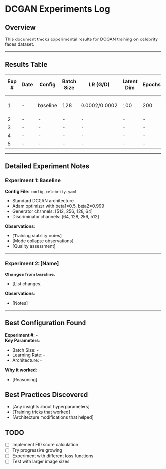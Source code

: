 # DCGAN Experiments Log

## Overview
This document tracks experimental results for DCGAN training on celebrity faces dataset.

---

## Results Table

| Exp # | Date | Config | Batch Size | LR (G/D) | Latent Dim | Epochs | Final G Loss | Final D Loss | FID Score | Training Time | Hardware | Sample Results | Notes |
|-------|------|--------|------------|----------|------------|---------|--------------|--------------|-----------|---------------|----------|----------------|-------|
| 1 | - | baseline | 128 | 0.0002/0.0002 | 100 | 200 | - | - | - | - | - | [epoch_50](samples_celebrity/epoch_050.png), [epoch_100](samples_celebrity/epoch_100.png), [epoch_200](samples_celebrity/epoch_200.png) | Baseline run |
| 2 | - | - | - | - | - | - | - | - | - | - | - | - | - |
| 3 | - | - | - | - | - | - | - | - | - | - | - | - | - |
| 4 | - | - | - | - | - | - | - | - | - | - | - | - | - |
| 5 | - | - | - | - | - | - | - | - | - | - | - | - | - |

---

## Detailed Experiment Notes

### Experiment 1: Baseline
**Config File**: `config_celebrity.yaml`
- Standard DCGAN architecture
- Adam optimizer with beta1=0.5, beta2=0.999
- Generator channels: [512, 256, 128, 64]
- Discriminator channels: [64, 128, 256, 512]

**Observations**:
- [Training stability notes]
- [Mode collapse observations]
- [Quality assessment]

---

### Experiment 2: [Name]
**Changes from baseline**:
- [List changes]

**Observations**:
- [Notes]

---

## Best Configuration Found
**Experiment #**: -  
**Key Parameters**:
- Batch Size: -
- Learning Rate: -
- Architecture: -

**Why it worked**:
- [Reasoning]

## Best Practices Discovered
- [Any insights about hyperparameters]
- [Training tricks that worked]
- [Architecture modifications that helped]

## TODO
- [ ] Implement FID score calculation
- [ ] Try progressive growing
- [ ] Experiment with different loss functions
- [ ] Test with larger image sizes